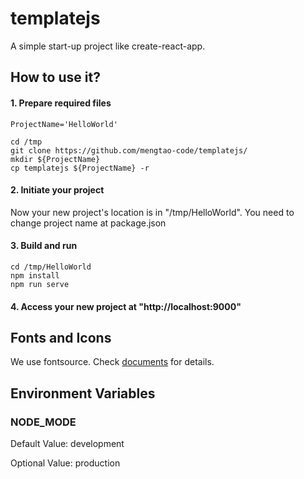 # templatejs

A simple start-up project like create-react-app.

## How to use it?

#### 1. Prepare required files

```shell
ProjectName='HelloWorld'

cd /tmp
git clone https://github.com/mengtao-code/templatejs/
mkdir ${ProjectName}
cp templatejs ${ProjectName} -r

```

#### 2. Initiate your project

Now your new project's location is in "/tmp/HelloWorld". You need to change project name at package.json

#### 3. Build and run

```shell
cd /tmp/HelloWorld
npm install
npm run serve
```

#### 4. Access your new project at "http://localhost:9000"

## Fonts and Icons

We use fontsource. Check [documents](https://fontsource.org/docs/getting-started/introduction) for details.

## Environment Variables

### NODE_MODE

Default Value: development

Optional Value: production